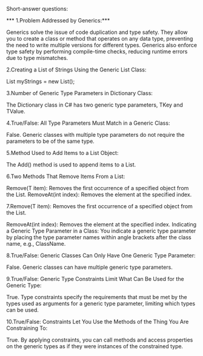 Short-answer questions:

*** 1.Problem Addressed by Generics:***

Generics solve the issue of code duplication and type safety. They allow you to create a class or method that operates on any data type, preventing the need to write multiple versions for different types. Generics also enforce type safety by performing compile-time checks, reducing runtime errors due to type mismatches.

2.Creating a List of Strings Using the Generic List Class:

List<string> myStrings = new List<string>();

3.Number of Generic Type Parameters in Dictionary Class:

The Dictionary class in C# has two generic type parameters, TKey and TValue.

4.True/False: All Type Parameters Must Match in a Generic Class:

False. Generic classes with multiple type parameters do not require the parameters to be of the same type.

5.Method Used to Add Items to a List Object:

The Add() method is used to append items to a List.

6.Two Methods That Remove Items From a List:

Remove(T item): Removes the first occurrence of a specified object from the List.
RemoveAt(int index): Removes the element at the specified index.

7.Remove(T item): Removes the first occurrence of a specified object from the List.

RemoveAt(int index): Removes the element at the specified index.
Indicating a Generic Type Parameter in a Class:
You indicate a generic type parameter by placing the type parameter names within angle brackets after the class name, e.g., ClassName<T>.

8.True/False: Generic Classes Can Only Have One Generic Type Parameter:

False. Generic classes can have multiple generic type parameters.

9.True/False: Generic Type Constraints Limit What Can Be Used for the Generic Type:

True. Type constraints specify the requirements that must be met by the types used as arguments for a generic type parameter, limiting which types can be used.

10.True/False: Constraints Let You Use the Methods of the Thing You Are Constraining To:

True. By applying constraints, you can call methods and access properties on the generic types as if they were instances of the constrained type.
